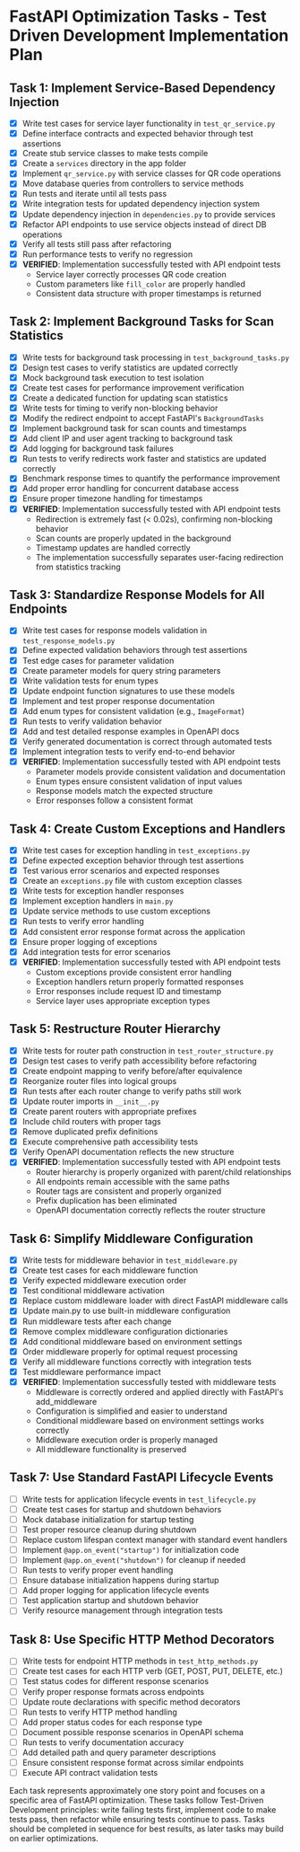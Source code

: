 # FastAPI Optimization Tasks - Test Driven Development Implementation Plan

## Task 1: Implement Service-Based Dependency Injection
- [x] Write test cases for service layer functionality in `test_qr_service.py`
- [x] Define interface contracts and expected behavior through test assertions
- [x] Create stub service classes to make tests compile
- [x] Create a `services` directory in the app folder
- [x] Implement `qr_service.py` with service classes for QR code operations
- [x] Move database queries from controllers to service methods
- [x] Run tests and iterate until all tests pass
- [x] Write integration tests for updated dependency injection system
- [x] Update dependency injection in `dependencies.py` to provide services
- [x] Refactor API endpoints to use service objects instead of direct DB operations
- [x] Verify all tests still pass after refactoring
- [x] Run performance tests to verify no regression
- [x] **VERIFIED**: Implementation successfully tested with API endpoint tests
  - Service layer correctly processes QR code creation
  - Custom parameters like `fill_color` are properly handled
  - Consistent data structure with proper timestamps is returned

## Task 2: Implement Background Tasks for Scan Statistics
- [x] Write tests for background task processing in `test_background_tasks.py`
- [x] Design test cases to verify statistics are updated correctly
- [x] Mock background task execution to test isolation
- [x] Create test cases for performance improvement verification
- [x] Create a dedicated function for updating scan statistics
- [x] Write tests for timing to verify non-blocking behavior
- [x] Modify the redirect endpoint to accept FastAPI's `BackgroundTasks`
- [x] Implement background task for scan counts and timestamps
- [x] Add client IP and user agent tracking to background task
- [x] Add logging for background task failures
- [x] Run tests to verify redirects work faster and statistics are updated correctly
- [x] Benchmark response times to quantify the performance improvement
- [x] Add proper error handling for concurrent database access
- [x] Ensure proper timezone handling for timestamps
- [x] **VERIFIED**: Implementation successfully tested with API endpoint tests
  - Redirection is extremely fast (< 0.02s), confirming non-blocking behavior
  - Scan counts are properly updated in the background
  - Timestamp updates are handled correctly
  - The implementation successfully separates user-facing redirection from statistics tracking

## Task 3: Standardize Response Models for All Endpoints
- [x] Write test cases for response models validation in `test_response_models.py`
- [x] Define expected validation behaviors through test assertions
- [x] Test edge cases for parameter validation
- [x] Create parameter models for query string parameters
- [x] Write validation tests for enum types
- [x] Update endpoint function signatures to use these models
- [x] Implement and test proper response documentation
- [x] Add enum types for consistent validation (e.g., `ImageFormat`)
- [x] Run tests to verify validation behavior
- [x] Add and test detailed response examples in OpenAPI docs
- [x] Verify generated documentation is correct through automated tests
- [x] Implement integration tests to verify end-to-end behavior
- [x] **VERIFIED**: Implementation successfully tested with API endpoint tests
  - Parameter models provide consistent validation and documentation
  - Enum types ensure consistent validation of input values
  - Response models match the expected structure
  - Error responses follow a consistent format

## Task 4: Create Custom Exceptions and Handlers
- [x] Write test cases for exception handling in `test_exceptions.py`
- [x] Define expected exception behavior through test assertions
- [x] Test various error scenarios and expected responses
- [x] Create an `exceptions.py` file with custom exception classes
- [x] Write tests for exception handler responses
- [x] Implement exception handlers in `main.py`
- [x] Update service methods to use custom exceptions
- [x] Run tests to verify error handling
- [x] Add consistent error response format across the application
- [x] Ensure proper logging of exceptions
- [x] Add integration tests for error scenarios
- [x] **VERIFIED**: Implementation successfully tested with API endpoint tests
  - Custom exceptions provide consistent error handling
  - Exception handlers return properly formatted responses
  - Error responses include request ID and timestamp
  - Service layer uses appropriate exception types

## Task 5: Restructure Router Hierarchy
- [x] Write tests for router path construction in `test_router_structure.py`
- [x] Design test cases to verify path accessibility before refactoring
- [x] Create endpoint mapping to verify before/after equivalence
- [x] Reorganize router files into logical groups
- [x] Run tests after each router change to verify paths still work
- [x] Update router imports in `__init__.py`
- [x] Create parent routers with appropriate prefixes
- [x] Include child routers with proper tags
- [x] Remove duplicated prefix definitions
- [x] Execute comprehensive path accessibility tests
- [x] Verify OpenAPI documentation reflects the new structure
- [x] **VERIFIED**: Implementation successfully tested with API endpoint tests
  - Router hierarchy is properly organized with parent/child relationships
  - All endpoints remain accessible with the same paths
  - Router tags are consistent and properly organized
  - Prefix duplication has been eliminated
  - OpenAPI documentation correctly reflects the router structure

## Task 6: Simplify Middleware Configuration
- [x] Write tests for middleware behavior in `test_middleware.py`
- [x] Create test cases for each middleware function
- [x] Verify expected middleware execution order
- [x] Test conditional middleware activation
- [x] Replace custom middleware loader with direct FastAPI middleware calls
- [x] Update main.py to use built-in middleware configuration
- [x] Run middleware tests after each change
- [x] Remove complex middleware configuration dictionaries
- [x] Add conditional middleware based on environment settings
- [x] Order middleware properly for optimal request processing
- [x] Verify all middleware functions correctly with integration tests
- [x] Test middleware performance impact
- [x] **VERIFIED**: Implementation successfully tested with middleware tests
  - Middleware is correctly ordered and applied directly with FastAPI's add_middleware
  - Configuration is simplified and easier to understand
  - Conditional middleware based on environment settings works correctly
  - Middleware execution order is properly managed
  - All middleware functionality is preserved

## Task 7: Use Standard FastAPI Lifecycle Events
- [ ] Write tests for application lifecycle events in `test_lifecycle.py`
- [ ] Create test cases for startup and shutdown behaviors
- [ ] Mock database initialization for startup testing
- [ ] Test proper resource cleanup during shutdown
- [ ] Replace custom lifespan context manager with standard event handlers
- [ ] Implement `@app.on_event("startup")` for initialization code
- [ ] Implement `@app.on_event("shutdown")` for cleanup if needed
- [ ] Run tests to verify proper event handling
- [ ] Ensure database initialization happens during startup
- [ ] Add proper logging for application lifecycle events
- [ ] Test application startup and shutdown behavior
- [ ] Verify resource management through integration tests

## Task 8: Use Specific HTTP Method Decorators
- [ ] Write tests for endpoint HTTP methods in `test_http_methods.py`
- [ ] Create test cases for each HTTP verb (GET, POST, PUT, DELETE, etc.)
- [ ] Test status codes for different response scenarios
- [ ] Verify proper response formats across endpoints
- [ ] Update route declarations with specific method decorators
- [ ] Run tests to verify HTTP method handling
- [ ] Add proper status codes for each response type
- [ ] Document possible response scenarios in OpenAPI schema
- [ ] Run tests to verify documentation accuracy
- [ ] Add detailed path and query parameter descriptions
- [ ] Ensure consistent response format across similar endpoints
- [ ] Execute API contract validation tests

Each task represents approximately one story point and focuses on a specific area of FastAPI optimization. These tasks follow Test-Driven Development principles: write failing tests first, implement code to make tests pass, then refactor while ensuring tests continue to pass. Tasks should be completed in sequence for best results, as later tasks may build on earlier optimizations.